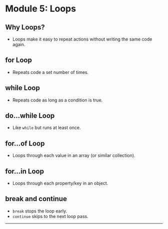 # Module 5: Loops

## Why Loops?

- Loops make it easy to repeat actions without writing the same code again.

## for Loop

- Repeats code a set number of times.

## while Loop

- Repeats code as long as a condition is true.

## do...while Loop

- Like `while` but runs at least once.

## for...of Loop

- Loops through each value in an array (or similar collection).

## for...in Loop

- Loops through each property/key in an object.

## break and continue

- `break` stops the loop early.
- `continue` skips to the next loop pass.

---

